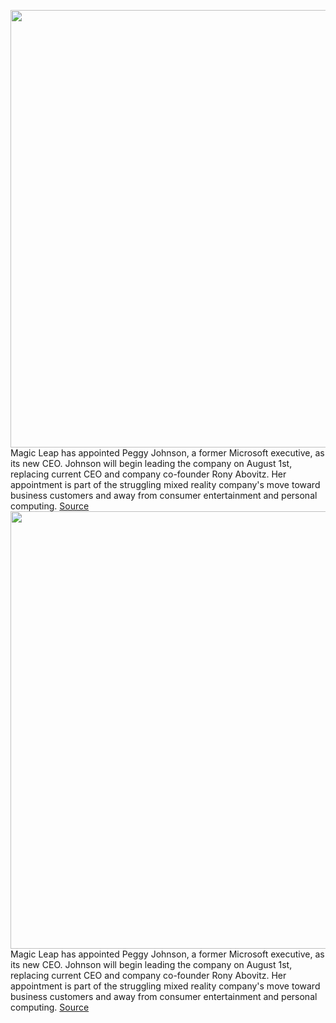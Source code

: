 <img src='https://cdn.vox-cdn.com/thumbor/UuJ1LCwSGvHn2imc8hL3J_hePgU=/0x0:4645x3116/1200x800/filters:focal(1952x1187:2694x1929)/cdn.vox-cdn.com/uploads/chorus_image/image/67025698/1145341930.jpg.5.jpg' width='700px' /><br/>
Magic Leap has appointed Peggy Johnson, a former Microsoft executive, as its new CEO. Johnson will begin leading the company on August 1st, replacing current CEO and company co-founder Rony Abovitz. Her appointment is part of the struggling mixed reality company's move toward business customers and away from consumer entertainment and personal computing.
<a href='https://www.theverge.com/2020/7/7/21315864/magic-leap-new-ceo-microsoft-business-vp-rony-abovitz-step-down'> Source <a/><img src='https://cdn.vox-cdn.com/thumbor/UuJ1LCwSGvHn2imc8hL3J_hePgU=/0x0:4645x3116/1200x800/filters:focal(1952x1187:2694x1929)/cdn.vox-cdn.com/uploads/chorus_image/image/67025698/1145341930.jpg.5.jpg' width='700px' /><br/>
Magic Leap has appointed Peggy Johnson, a former Microsoft executive, as its new CEO. Johnson will begin leading the company on August 1st, replacing current CEO and company co-founder Rony Abovitz. Her appointment is part of the struggling mixed reality company's move toward business customers and away from consumer entertainment and personal computing.
<a href='https://www.theverge.com/2020/7/7/21315864/magic-leap-new-ceo-microsoft-business-vp-rony-abovitz-step-down'> Source <a/>